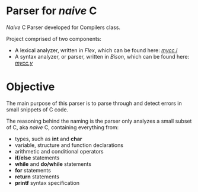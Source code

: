 # Parser for _naive_ C

_Naive_ C Parser developed for Compilers class.

Project comprised of two components:
- A lexical analyzer, written in _Flex_, which can be found here: [_mycc.l_](source/mycc.l)
- A syntax analyzer, or parser, written in _Bison_, which can be found here: [_mycc.y_](source/mycc.y)

# Objective

The main purpose of this parser is to parse through and detect errors in small snippets of C code.

The reasoning behind the naming is the parser only analyzes a small subset of C, aka _naive_ C, containing everything from:
- types, such as __int__ and __char__
- variable, structure and function declarations
- arithmetic and conditional operators
- __if/else__ statements
- __while__ and __do/while__ statements
- __for__ statements
- __return__ statements
- __printf__ syntax specification

